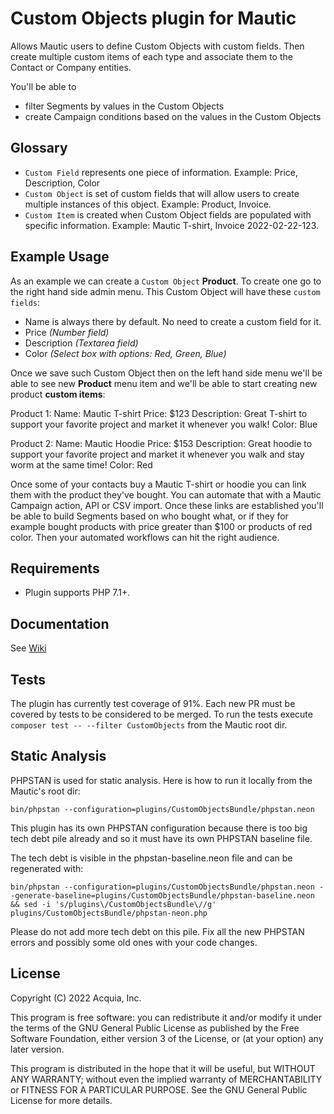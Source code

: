 # Custom Objects plugin for Mautic

Allows Mautic users to define Custom Objects with custom fields. Then create multiple custom items of each type and associate them to the Contact or Company entities.

You'll be able to 
- filter Segments by values in the Custom Objects
- create Campaign conditions based on the values in the Custom Objects

## Glossary

- `Custom Field` represents one piece of information. Example: Price, Description, Color
- `Custom Object` is set of custom fields that will allow users to create multiple instances of this object. Example: Product, Invoice.
- `Custom Item` is created when Custom Object fields are populated with specific information. Example: Mautic T-shirt, Invoice 2022-02-22-123.

## Example Usage

As an example we can create a `Custom Object` **Product**. To create one go to the right hand side admin menu. This Custom Object will have these `custom fields`:
- Name is always there by default. No need to create a custom field for it.
- Price _(Number field)_
- Description _(Textarea field)_
- Color _(Select box with options: Red, Green, Blue)_

Once we save such Custom Object then on the left hand side menu we'll be able to see new **Product** menu item and we'll be able to start creating new product **custom items**:

Product 1:
Name: Mautic T-shirt
Price: $123
Description: Great T-shirt to support your favorite project and market it whenever you walk!
Color: Blue

Product 2:
Name: Mautic Hoodie
Price: $153
Description: Great hoodie to support your favorite project and market it whenever you walk and stay worm at the same time!
Color: Red

Once some of your contacts buy a Mautic T-shirt or hoodie you can link them with the product they've bought. You can automate that with a Mautic Campaign action, API or CSV import. Once these links are established you'll be able to build Segments based on who bought what, or if they for example bought products with price greater than $100 or products of red color. Then your automated workflows can hit the right audience.

## Requirements

- Plugin supports PHP 7.1+.

## Documentation

See [Wiki](https://github.com/acquia/mc-cs-plugin-custom-objects/wiki)

## Tests

The plugin has currently test coverage of 91%. Each new PR must be covered by tests to be considered to be merged. To run the tests execute `composer test -- --filter CustomObjects` from the Mautic root dir.

## Static Analysis

PHPSTAN is used for static analysis. Here is how to run it locally from the Mautic's root dir:
```
bin/phpstan --configuration=plugins/CustomObjectsBundle/phpstan.neon
```

This plugin has its own PHPSTAN configuration because there is too big tech debt pile already and so it must have its own PHPSTAN baseline file.

The tech debt is visible in the phpstan-baseline.neon file and can be regenerated with:
```
bin/phpstan --configuration=plugins/CustomObjectsBundle/phpstan.neon --generate-baseline=plugins/CustomObjectsBundle/phpstan-baseline.neon && sed -i 's/plugins\/CustomObjectsBundle\//g' plugins/CustomObjectsBundle/phpstan-neon.php
```
Please do not add more tech debt on this pile. Fix all the new PHPSTAN errors and possibly some old ones with your code changes.

## License

Copyright (C) 2022 Acquia, Inc.

This program is free software: you can redistribute it and/or modify
it under the terms of the GNU General Public License as published by
the Free Software Foundation, either version 3 of the License, or
(at your option) any later version.

This program is distributed in the hope that it will be useful,
but WITHOUT ANY WARRANTY; without even the implied warranty of
MERCHANTABILITY or FITNESS FOR A PARTICULAR PURPOSE.  See the
GNU General Public License for more details.
